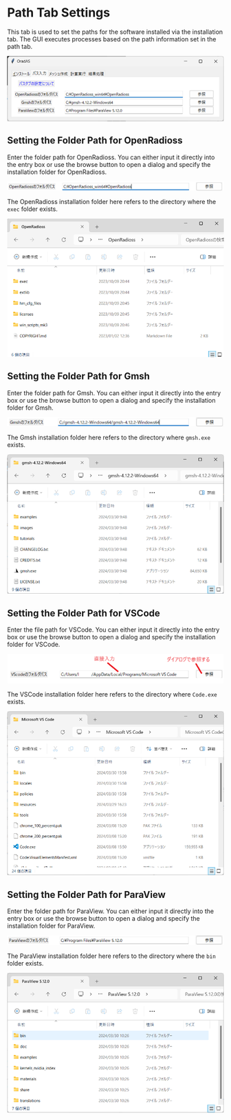 # Path Tab Settings

This tab is used to set the paths for the software installed via the installation tab. The GUI executes processes based on the path information set in the path tab.

![image-20240330123518647](./assets/image-20240330123518647.png)

## Setting the Folder Path for OpenRadioss

Enter the folder path for OpenRadioss. You can either input it directly into the entry box or use the browse button to open a dialog and specify the installation folder for OpenRadioss.

![image-20240330123543177](./assets/image-20240330123543177.png)

The OpenRadioss installation folder here refers to the directory where the `exec` folder exists.

![image-20240330133436153](./assets/image-20240330133436153.png)

## Setting the Folder Path for Gmsh

Enter the folder path for Gmsh. You can either input it directly into the entry box or use the browse button to open a dialog and specify the installation folder for Gmsh.

![image-20240330133613604](./assets/image-20240330133613604.png)

The Gmsh installation folder here refers to the directory where `gmsh.exe` exists.

![image-20240330133544414](./assets/image-20240330133544414.png)

## Setting the Folder Path for VSCode

Enter the file path for VSCode. You can either input it directly into the entry box or use the browse button to open a dialog and specify the installation folder for VSCode.

![image-20240330163203073](./assets/image-20240330163203073.png)

The VSCode installation folder here refers to the directory where `Code.exe` exists.

![image-20240330163400196](./assets/image-20240330163400196.png)

## Setting the Folder Path for ParaView

Enter the folder path for ParaView. You can either input it directly into the entry box or use the browse button to open a dialog and specify the installation folder for ParaView.

![image-20240330133708152](./assets/image-20240330133708152.png)

The ParaView installation folder here refers to the directory where the `bin` folder exists.

![image-20240330133731270](./assets/image-20240330133731270.png)
